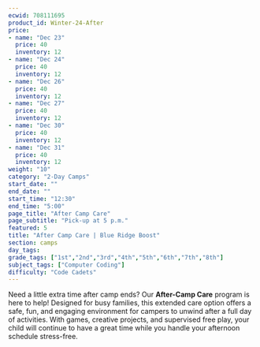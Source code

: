 ```yaml
---
ecwid: 708111695
product_id: Winter-24-After
price:
- name: "Dec 23"
  price: 40
  inventory: 12
- name: "Dec 24"
  price: 40
  inventory: 12
- name: "Dec 26"
  price: 40
  inventory: 12
- name: "Dec 27"
  price: 40
  inventory: 12
- name: "Dec 30"
  price: 40
  inventory: 12
- name: "Dec 31"
  price: 40
  inventory: 12
weight: "10"
category: "2-Day Camps"
start_date: ""
end_date: ""
start_time: "12:30"
end_time: "5:00"
page_title: "After Camp Care"
page_subtitle: "Pick-up at 5 p.m."
featured: 5
title: "After Camp Care | Blue Ridge Boost"
section: camps
day_tags: 
grade_tags: ["1st","2nd","3rd","4th","5th","6th","7th","8th"]
subject_tags: ["Computer Coding"]
difficulty: "Code Cadets"
---
```

<p>Need a little extra time after camp ends? Our <strong>After-Camp Care</strong> program is here to help! Designed for busy families, this extended care option offers a safe, fun, and engaging environment for campers to unwind after a full day of activities. With games, creative projects, and supervised free play, your child will continue to have a great time while you handle your afternoon schedule stress-free.</p>
